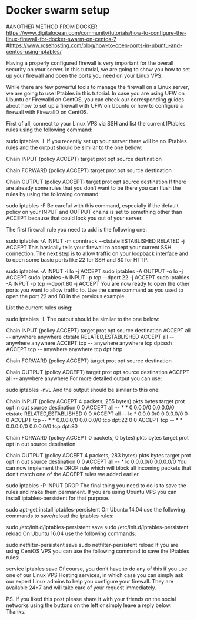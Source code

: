 # Docker swarm setup

#ANOTHER METHOD FROM DOCKER https://www.digitalocean.com/community/tutorials/how-to-configure-the-linux-firewall-for-docker-swarm-on-centos-7
#https://www.rosehosting.com/blog/how-to-open-ports-in-ubuntu-and-centos-using-iptables/

Having a properly configured firewall is very important for the overall security on your server. In this tutorial, we are going to show you how to set up your firewall and open the ports you need on your Linux VPS.


While there are few powerful tools to manage the firewall on a Linux server, we are going to use IPtables in this tutorial. In case you are using UFW on Ubuntu or Firewalld on CentOS, you can check our corresponding guides about how to set up a firewall with UFW on Ubuntu or how to configure a firewall with FirewallD on CentOS.

First of all, connect to your Linux VPS via SSH and list the current IPtables rules using the following command:

sudo iptables -L
If you recently set up your server there will be no IPtables rules and the output should be similar to the one bellow:

Chain INPUT (policy ACCEPT)
target     prot opt source               destination

Chain FORWARD (policy ACCEPT)
target     prot opt source               destination

Chain OUTPUT (policy ACCEPT)
target     prot opt source               destination
If there are already some rules that you don’t want to be there you can flush the rules by using the following command:

sudo iptables -F
Be careful with this command, especially if the default policy on your INPUT and OUTPUT chains is set to something other than ACCEPT because that could lock you out of your server.

The first firewall rule you need to add is the following one:

sudo iptables -A INPUT -m conntrack --ctstate ESTABLISHED,RELATED -j ACCEPT
This basically tells your firewall to accept your current SSH connection. The next step is to allow traffic on your loopback interface and to open some basic ports like 22 for SSH and 80 for HTTP.

sudo iptables -A INPUT -i lo -j ACCEPT
sudo iptables -A OUTPUT -o lo -j ACCEPT
sudo iptables -A INPUT -p tcp --dport 22 -j ACCEPT
sudo iptables -A INPUT -p tcp --dport 80 -j ACCEPT
You are now ready to open the other ports you want to allow traffic to. Use the same command as you used to open the port 22 and 80 in the previous example.

List the current rules using:

sudo iptables -L
The output should be similar to the one below:

Chain INPUT (policy ACCEPT)
target     prot opt source               destination
ACCEPT     all  --  anywhere             anywhere             ctstate RELATED,ESTABLISHED
ACCEPT     all  --  anywhere             anywhere
ACCEPT     tcp  --  anywhere             anywhere             tcp dpt:ssh
ACCEPT     tcp  --  anywhere             anywhere             tcp dpt:http

Chain FORWARD (policy ACCEPT)
target     prot opt source               destination

Chain OUTPUT (policy ACCEPT)
target     prot opt source               destination
ACCEPT     all  --  anywhere             anywhere
For more detailed output you can use:

sudo iptables -nvL
And the output should be similar to this one:

Chain INPUT (policy ACCEPT 4 packets, 255 bytes)
 pkts bytes target     prot opt in     out     source               destination
    0     0 ACCEPT     all  --  *      *       0.0.0.0/0            0.0.0.0/0            ctstate RELATED,ESTABLISHED
    0     0 ACCEPT     all  --  lo     *       0.0.0.0/0            0.0.0.0/0
    0     0 ACCEPT     tcp  --  *      *       0.0.0.0/0            0.0.0.0/0            tcp dpt:22
    0     0 ACCEPT     tcp  --  *      *       0.0.0.0/0            0.0.0.0/0            tcp dpt:80

Chain FORWARD (policy ACCEPT 0 packets, 0 bytes)
 pkts bytes target     prot opt in     out     source               destination

Chain OUTPUT (policy ACCEPT 4 packets, 283 bytes)
 pkts bytes target     prot opt in     out     source               destination
    0     0 ACCEPT     all  --  *      lo      0.0.0.0/0            0.0.0.0/0
You can now implement the DROP rule which will block all incoming packets that don’t match one of the ACCEPT rules we added earlier.

sudo iptables -P INPUT DROP
The final thing you need to do is to save the rules and make them permanent. If you are using Ubuntu VPS you can install iptables-persistent for that purpose.

sudo apt-get install iptables-persistent
On Ubuntu 14.04 use the following commands to save/reload the iptables rules:

sudo /etc/init.d/iptables-persistent save
sudo /etc/init.d/iptables-persistent reload
On Ubuntu 16.04 use the following commands:

sudo netfilter-persistent save
sudo netfilter-persistent reload
If you are using CentOS VPS you can use the following command to save the IPtables rules:

service iptables save
Of course, you don’t have to do any of this if you use one of our Linux VPS Hosting services, in which case you can simply ask our expert Linux admins to help you configure your firewall. They are available 24×7 and will take care of your request immediately.

PS. If you liked this post please share it with your friends on the social networks using the buttons on the left or simply leave a reply below. Thanks.
